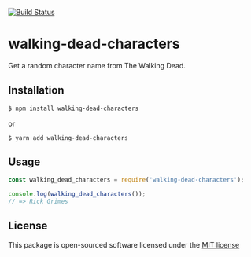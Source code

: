 [![Build Status](https://secure.travis-ci.org/jenbuzz/walking-dead-characters.png?branch=master)](http://travis-ci.org/jenbuzz/walking-dead-characters)

# walking-dead-characters
Get a random character name from The Walking Dead.

## Installation

```bash
$ npm install walking-dead-characters
```
or
```
$ yarn add walking-dead-characters
```

## Usage

```javascript
const walking_dead_characters = require('walking-dead-characters');

console.log(walking_dead_characters());
// => Rick Grimes
```

## License
This package is open-sourced software licensed under the [MIT license](http://opensource.org/licenses/MIT)
